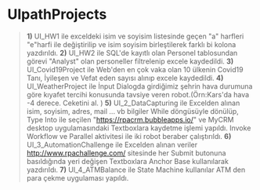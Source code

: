 # UIpathProjects
>  **1)** UI_HW1 ile exceldeki isim ve soyisim listesinde geçen "a" harfleri "e"harfi ile değiştirilip ve isim soyisim birleştilerek farklı bi kolona yazdırıldı.
>  **2)** UI_HW2 ile SQL'de kayıtlı olan Personel tablosundan görevi "Analyst" olan personeller filtrelenip excele kaydedildi.
>  **3)** UI_Covid19Project ile Web'den en çok vaka olan 10 ülkenin Covid19 Tanı, İyileşen ve Vefat eden sayısı alınıp excele kaydedildi.
>  **4)** UI_WeatherProject ile İnput Dialogda girdiğimiz şehrin hava durumuna göre kıyafet tercihi konusunda tavsiye veren robot.(Örn:Kars'da hava -4 derece. Ceketini al. )
>  **5)** UI_2_DataCapturing ile Excelden alınan isim, soyisim, adres, mail ... vb bilgiler While döngüsüyle dönülüp, Type Into ile seçilen "https://rpacrm.bubbleapps.io/" ve MyCRM desktop uygulamasındaki Textboxlara kaydetme işlemi yapıldı. Invoke Workflow ve Parallel aktivitesi ile iki robot beraber çalıştırıldı.
>  **6)** UI_3_AutomationChallenge ile Excelden alınan veriler http://www.rpachallenge.com/ sitesinde her Submit butonuna basıldığında yeri değişen Textboxlara Anchor Base kullanılarak yazdırıldı.
>  **7)** UI_4_ATMBalance ile State Machine kullanılar ATM den para çekme uygulaması yapıldı. 
